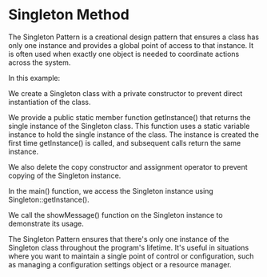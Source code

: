 # Singleton Method

The Singleton Pattern is a creational design pattern that ensures a class has only one instance and provides a global point of access to that instance. It is often used when exactly one object is needed to coordinate actions across the system.



In this example:

We create a Singleton class with a private constructor to prevent direct instantiation of the class.

We provide a public static member function getInstance() that returns the single instance of the Singleton class. This function uses a static variable instance to hold the single instance of the class. The instance is created the first time getInstance() is called, and subsequent calls return the same instance.

We also delete the copy constructor and assignment operator to prevent copying of the Singleton instance.

In the main() function, we access the Singleton instance using Singleton::getInstance().

We call the showMessage() function on the Singleton instance to demonstrate its usage.

The Singleton Pattern ensures that there's only one instance of the Singleton class throughout the program's lifetime. It's useful in situations where you want to maintain a single point of control or configuration, such as managing a configuration settings object or a resource manager.
